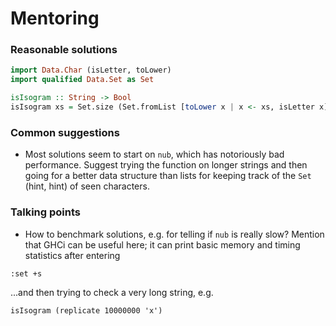 # Mentoring

### Reasonable solutions

```haskell
import Data.Char (isLetter, toLower)
import qualified Data.Set as Set

isIsogram :: String -> Bool
isIsogram xs = Set.size (Set.fromList [toLower x | x <- xs, isLetter x]) == 26
```

### Common suggestions
- Most solutions seem to start on `nub`, which has notoriously bad performance.
Suggest trying the function on longer strings and then going for a better data
structure than lists for keeping track of the `Set` (hint, hint) of seen
characters.

### Talking points
- How to benchmark solutions, e.g. for telling if `nub` is really slow? Mention
that GHCi can be useful here; it can print basic memory and timing statistics
after entering
```
:set +s
```
...and then trying to check a very long string, e.g.
```
isIsogram (replicate 10000000 'x')
```
